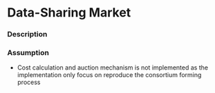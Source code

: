 # Data-Sharing Market

### Description

### Assumption
- Cost calculation and auction mechanism is not implemented as the implementation only focus on reproduce the consortium forming process 
